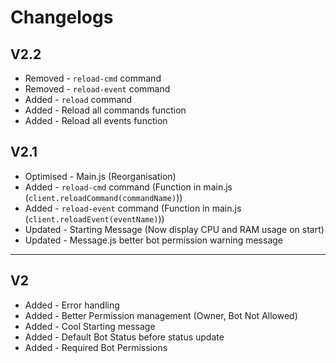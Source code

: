# Changelogs

## V2.2
- Removed - `reload-cmd` command 
- Removed - `reload-event` command
- Added - `reload` command
- Added - Reload all commands function
- Added - Reload all events function

## V2.1
- Optimised - Main.js (Reorganisation)
- Added - `reload-cmd` command (Function in main.js (`client.reloadCommand(commandName)`))
- Added - `reload-event` command (Function in main.js (`client.reloadEvent(eventName)`))
- Updated - Starting Message (Now display CPU and RAM usage on start)
- Updated - Message.js better bot permission warning message
-----

## V2
- Added - Error handling
- Added - Better Permission management (Owner, Bot Not Allowed)
- Added - Cool Starting message
- Added - Default Bot Status before status update
- Added - Required Bot Permissions